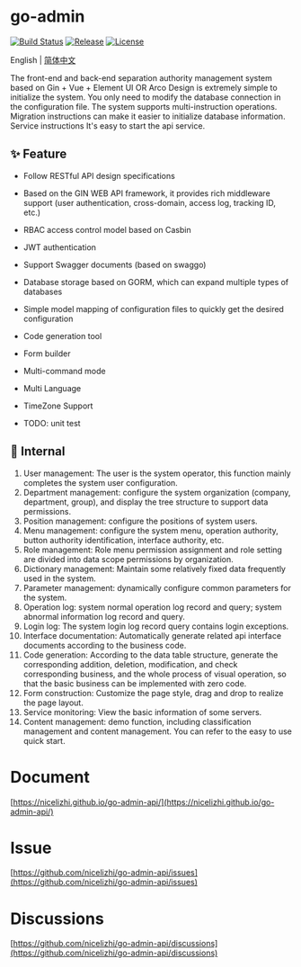 
# go-admin
[![Build Status](https://github.com/nicelizhi/go-admin-api/workflows/Build/badge.svg)](https://github.com/nicelizhi/go-admin-api)
[![Release](https://img.shields.io/github/release/nicelizhi/go-admin-api.svg?style=flat-square)](https://github.com/nicelizhi/go-admin-api/releases)
[![License](https://img.shields.io/github/license/mashape/apistatus.svg)](https://github.com/nicelizhi/go-admin-api)

English | [简体中文](https://github.com/nicelizhi/go-admin-api/blob/master/README.Zh-cn.md)

The front-end and back-end separation authority management system based on Gin + Vue + Element UI OR Arco Design is extremely simple to initialize the system. You only need to modify the database connection in the configuration file. The system supports multi-instruction operations. Migration instructions can make it easier to initialize database information. Service instructions It's easy to start the api service.

## ✨ Feature

- Follow RESTful API design specifications

- Based on the GIN WEB API framework, it provides rich middleware support (user authentication, cross-domain, access log, tracking ID, etc.)

- RBAC access control model based on Casbin

- JWT authentication

- Support Swagger documents (based on swaggo)

- Database storage based on GORM, which can expand multiple types of databases

- Simple model mapping of configuration files to quickly get the desired configuration

- Code generation tool

- Form builder

- Multi-command mode

- Multi Language

- TimeZone Support

- TODO: unit test


## 🎁 Internal

1. User management: The user is the system operator, this function mainly completes the system user configuration.
2. Department management: configure the system organization (company, department, group), and display the tree structure to support data permissions.
3. Position management: configure the positions of system users.
4. Menu management: configure the system menu, operation authority, button authority identification, interface authority, etc.
5. Role management: Role menu permission assignment and role setting are divided into data scope permissions by organization.
6. Dictionary management: Maintain some relatively fixed data frequently used in the system.
7. Parameter management: dynamically configure common parameters for the system.
8. Operation log: system normal operation log record and query; system abnormal information log record and query.
9. Login log: The system login log record query contains login exceptions.
1. Interface documentation: Automatically generate related api interface documents according to the business code.
1. Code generation: According to the data table structure, generate the corresponding addition, deletion, modification, and check corresponding business, and the whole process of visual operation, so that the basic business can be implemented with zero code.
1. Form construction: Customize the page style, drag and drop to realize the page layout.
1. Service monitoring: View the basic information of some servers.
1. Content management: demo function, including classification management and content management. You can refer to the easy to use quick start.

# Document
[https://nicelizhi.github.io/go-admin-api/](https://nicelizhi.github.io/go-admin-api/) 

# Issue
[https://github.com/nicelizhi/go-admin-api/issues](https://github.com/nicelizhi/go-admin-api/issues) 

# Discussions
[https://github.com/nicelizhi/go-admin-api/discussions](https://github.com/nicelizhi/go-admin-api/discussions) 